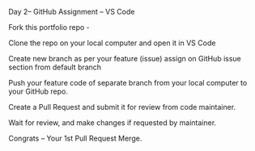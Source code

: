 Day 2– GitHub Assignment – VS Code

Fork this portfolio repo -

Clone the repo on your local computer and open it in VS Code

Create new branch as per your feature (issue) assign on GitHub issue section from default branch

Push your feature code of separate branch from your local computer to your GitHub repo.

Create a Pull Request and submit it for review from code maintainer.

Wait for review, and make changes if requested by maintainer.

Congrats – Your 1st Pull Request Merge.


